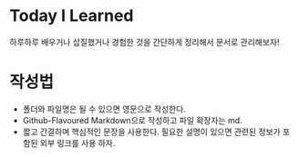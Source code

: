 # Today I Learned
하루하루 배우거나 삽질했거나 경험한 것을 간단하게 정리해서 문서로 관리해보자!

# 작성법
* 폴더와 파일명은 될 수 있으면 영문으로 작성한다.   
* Github-Flavoured Markdown으로 작성하고 파일 확장자는 md.   
* 짧고 간결하며 핵심적인 문장을 사용한다. 필요한 설명이 있으면 관련된 정보가 포함된 외부 링크를 사용 하자.   
